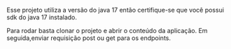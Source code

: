 Esse projeto utiliza a versão do java 17 então certifique-se que você possui sdk do java 17 instalado. 

Para rodar basta clonar o projeto e abrir o conteúdo da aplicação. Em seguida,enviar requisição post ou get para os endpoints. 
